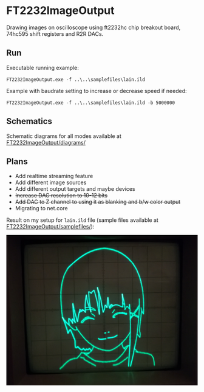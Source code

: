 # FT2232ImageOutput
Drawing images on oscilloscope using ft2232hc chip breakout board, 74hc595 shift registers and R2R DACs.

## Run
Executable running example:
```
FT2232ImageOutput.exe -f ..\..\samplefiles\lain.ild
```

Example with baudrate setting to increase or decrease speed if needed:
```
FT2232ImageOutput.exe -f ..\..\samplefiles\lain.ild -b 5000000
```

## Schematics
Schematic diagrams for all modes available at [FT2232ImageOutput/diagrams/](FT2232ImageOutput/diagrams/)


## Plans
 - Add realtime streaming feature
 - Add different image sources
 - Add different output targets and maybe devices
 - ~~Increase DAC resolution to 10-12 bits~~
 - ~~Add DAC to Z channel to using it as blanking and b/w color output~~
 - Migrating to net.core


Result on my setup for `lain.ild` file (sample files available at [FT2232ImageOutput/samplefiles/](FT2232ImageOutput/samplefiles/)):

![lain](/FT2232ImageOutput/samplefiles/lain.png?raw=true "lain")